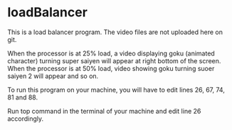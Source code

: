 # loadBalancer

This is a load balancer program.
The video files are not uploaded here on git.

When the processor is at 25% load, a video displaying goku (animated character) turning super saiyen will appear at right bottom of the screen.
When the processor is at 50% load, video showing goku turning suoer saiyen 2 will appear and so on.


To run this program on your machine, you will have to edit lines 26, 67, 74, 81 and 88.

Run top command in the terminal of your machine and edit line 26 accordingly.
